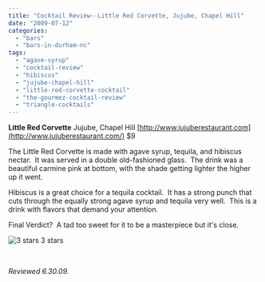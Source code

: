 ```yaml
---
title: "Cocktail Review--Little Red Corvette, Jujube, Chapel Hill"
date: "2009-07-12"
categories:
  - "bars"
  - "bars-in-durham-nc"
tags:
  - "agave-syrup"
  - "cocktail-review"
  - "hibiscus"
  - "jujube-chapel-hill"
  - "little-red-corvette-cocktail"
  - "the-gourmez-cocktail-review"
  - "triangle-cocktails"
---
```


**Little Red Corvette** Jujube, Chapel Hill [http://www.jujuberestaurant.com](http://www.jujuberestaurant.com/) $9

The Little Red Corvette is made with agave syrup, tequila, and hibiscus nectar.  It was served in a double old-fashioned glass.  The drink was a beautiful carmine pink at bottom, with the shade getting lighter the higher up it went.

Hibiscus is a great choice for a tequila cocktail.  It has a strong punch that cuts through the equally strong agave syrup and tequila very well.  This is a drink with flavors that demand your attention.

Final Verdict?  A tad too sweet for it to be a masterpiece but it's close.




<div class="caption">

![3 stars](http://s3.amazonaws.com/thegourmez-wpmedia/2009/02/rating_avocado1.gif "rating_avocado1") 3 stars</div>


 

_Reviewed 6.30.09._
